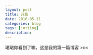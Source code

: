 ```yaml
---
layout: post
title: 开篇
date: 2016-05-11
categories: blog
tags: [jotting]
description:
---
```


珺珺你看到了嘛，这是我的第一篇博客 >o<

